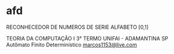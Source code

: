# afd
RECONHECEDOR DE NUMEROS DE SERIE  ALFABETO [0,1]

TEORIA DA COMPUTAÇÂO I
3° TERMO UNIFAI - ADAMANTINA SP
Autômato Finito Determinístico 
marcos1153@live.com
